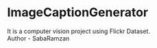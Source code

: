 # ImageCaptionGenerator
It is a computer vision project using Flickr Dataset.
<br>
Author - SabaRamzan
